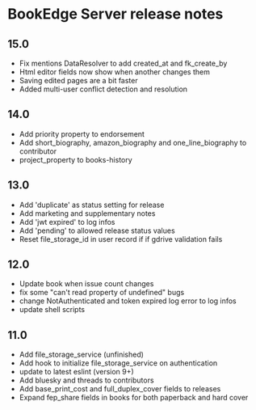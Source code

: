 # BookEdge Server release notes

## 15.0
* Fix mentions DataResolver to add created_at and fk_create_by
* Html editor fields now show when another changes them
* Saving edited pages are a bit faster
* Added multi-user conflict detection and resolution

## 14.0
* Add priority property to endorsement
* Add short_biography, amazon_biography and one_line_biography to contributor
* project_property to books-history

## 13.0
* Add 'duplicate' as status setting for release
* Add marketing and supplementary notes
* Add 'jwt expired' to log infos
* Add 'pending' to allowed release status values
* Reset file_storage_id in user record if if gdrive validation fails

## 12.0

* Update book when issue count changes
* fix some "can't read property of undefined" bugs
* change NotAuthenticated and token expired log error to log infos
* update shell scripts

## 11.0
* Add file_storage_service (unfinished)
* Add hook to initialize file_storage_service on authentication
* update to latest eslint (version 9+)
* Add bluesky and threads to contributors
* Add base_print_cost and full_duplex_cover fields to releases
* Expand fep_share fields in books for both paperback and hard cover
